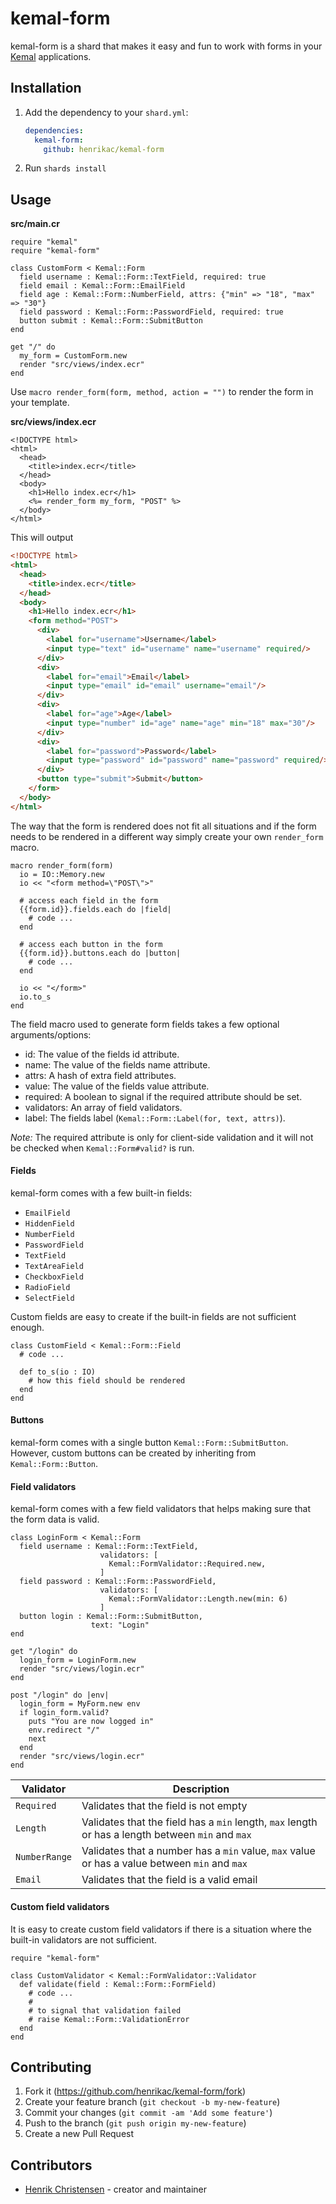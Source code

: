 # kemal-form

kemal-form is a shard that makes it easy and fun to work with forms in your [Kemal](https://kemalcr.com/) applications.

## Installation

1. Add the dependency to your `shard.yml`:

   ```yaml
   dependencies:
     kemal-form:
       github: henrikac/kemal-form
   ```

2. Run `shards install`

## Usage

**src/main.cr**
```crystal
require "kemal"
require "kemal-form"

class CustomForm < Kemal::Form
  field username : Kemal::Form::TextField, required: true
  field email : Kemal::Form::EmailField
  field age : Kemal::Form::NumberField, attrs: {"min" => "18", "max" => "30"}
  field password : Kemal::Form::PasswordField, required: true
  button submit : Kemal::Form::SubmitButton
end

get "/" do
  my_form = CustomForm.new
  render "src/views/index.ecr"
end
```

Use `macro render_form(form, method, action = "")` to render the form in your template.

**src/views/index.ecr**
```erb
<!DOCTYPE html>
<html>
  <head>
    <title>index.ecr</title>
  </head>
  <body>
    <h1>Hello index.ecr</h1>
    <%= render_form my_form, "POST" %>
  </body>
</html>
```

This will output

```html
<!DOCTYPE html>
<html>
  <head>
    <title>index.ecr</title>
  </head>
  <body>
    <h1>Hello index.ecr</h1>
    <form method="POST">
      <div>
        <label for="username">Username</label>
        <input type="text" id="username" name="username" required/>
      </div>
      <div>
        <label for="email">Email</label>
        <input type="email" id="email" username="email"/>
      </div>
      <div>
        <label for="age">Age</label>
        <input type="number" id="age" name="age" min="18" max="30"/>
      </div>
      <div>
        <label for="password">Password</label>
        <input type="password" id="password" name="password" required/>
      </div>
      <button type="submit">Submit</button>
    </form>
  </body>
</html>
```

The way that the form is rendered does not fit all situations and if the form needs to be rendered in a different way simply create your own `render_form` macro.

```crystal
macro render_form(form)
  io = IO::Memory.new
  io << "<form method=\"POST\">"
  
  # access each field in the form
  {{form.id}}.fields.each do |field|
    # code ...
  end

  # access each button in the form
  {{form.id}}.buttons.each do |button|
    # code ...
  end

  io << "</form>"
  io.to_s
end
```

The field macro used to generate form fields takes a few optional arguments/options:
+ id: The value of the fields id attribute.
+ name: The value of the fields name attribute.
+ attrs: A hash of extra field attributes.
+ value: The value of the fields value attribute.
+ required: A boolean to signal if the required attribute should be set.
+ validators: An array of field validators.
+ label: The fields label (`Kemal::Form::Label(for, text, attrs)`).

*Note:* The required attribute is only for client-side validation and it will not be checked when `Kemal::Form#valid?` is run.

#### Fields

kemal-form comes with a few built-in fields:
+ `EmailField`
+ `HiddenField`
+ `NumberField`
+ `PasswordField`
+ `TextField`
+ `TextAreaField`
+ `CheckboxField`
+ `RadioField`
+ `SelectField`

Custom fields are easy to create if the built-in fields are not sufficient enough.

```crystal
class CustomField < Kemal::Form::Field
  # code ...

  def to_s(io : IO)
    # how this field should be rendered
  end
end
```

#### Buttons

kemal-form comes with a single button `Kemal::Form::SubmitButton`. However, custom buttons can be created by inheriting from `Kemal::Form::Button`.

#### Field validators

kemal-form comes with a few field validators that helps making sure that the form data is valid.

```crystal
class LoginForm < Kemal::Form
  field username : Kemal::Form::TextField,
                    validators: [
                      Kemal::FormValidator::Required.new,
                    ]
  field password : Kemal::Form::PasswordField,
                    validators: [
                      Kemal::FormValidator::Length.new(min: 6)
                    ]
  button login : Kemal::Form::SubmitButton,
                  text: "Login"
end

get "/login" do
  login_form = LoginForm.new
  render "src/views/login.ecr"
end

post "/login" do |env|
  login_form = MyForm.new env
  if login_form.valid?
    puts "You are now logged in"
    env.redirect "/"
    next
  end
  render "src/views/login.ecr"
end
```

| Validator | Description |
| --- | --- |
| `Required` | Validates that the field is not empty |
| `Length` | Validates that the field has a `min` length, `max` length or has a length between `min` and `max` |
| `NumberRange` | Validates that a number has a `min` value, `max` value or has a value between `min` and `max` |
| `Email` | Validates that the field is a valid email |

#### Custom field validators

It is easy to create custom field validators if there is a situation where the built-in validators are not sufficient.

```crystal
require "kemal-form"

class CustomValidator < Kemal::FormValidator::Validator
  def validate(field : Kemal::Form::FormField)
    # code ...
    #
    # to signal that validation failed
    # raise Kemal::Form::ValidationError
  end
end
```

## Contributing

1. Fork it (<https://github.com/henrikac/kemal-form/fork>)
2. Create your feature branch (`git checkout -b my-new-feature`)
3. Commit your changes (`git commit -am 'Add some feature'`)
4. Push to the branch (`git push origin my-new-feature`)
5. Create a new Pull Request

## Contributors

- [Henrik Christensen](https://github.com/henrikac) - creator and maintainer

